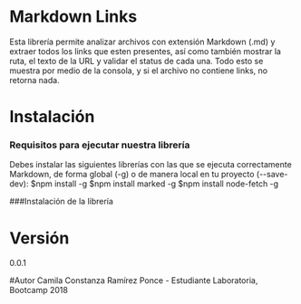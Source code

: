 # Markdown Links

Esta librería permite analizar archivos con extensión Markdown (.md) y extraer todos los links que esten presentes, así como también mostrar la ruta, el texto de la URL y validar el status de cada una. Todo esto se muestra por medio de la consola, y si el archivo no contiene links, no retorna nada.

# Instalación
### Requisitos para ejecutar nuestra librería
Debes instalar las siguientes librerías con las que se ejecuta correctamente Markdown, de forma global (-g) o de manera local en tu proyecto (--save-dev):
$npm install -g
$npm install marked -g
$npm install node-fetch -g

###Instalación de la librería


# Versión
0.0.1

#Autor
Camila Constanza Ramírez Ponce - Estudiante Laboratoria, Bootcamp 2018

